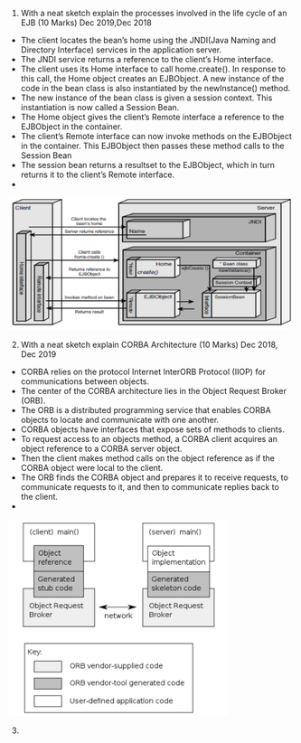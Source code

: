1.  With a neat sketch explain the processes involved in the life cycle of an EJB (10 Marks) Dec 2019,Dec 2018
* The client locates the bean’s home using the JNDI(Java Naming and Directory Interface) services in the application server.
* The JNDI service returns a reference to the client’s Home interface.
* The client uses its Home interface to call home.create(). In response to this call, the Home object creates an EJBObject. A new instance of the code in the bean class is also instantiated by the newInstance() method.
* The new instance of the bean class is given a session context. This instantiation is now called a Session Bean.
* The Home object gives the client’s Remote interface a reference to the EJBObject in the container.
* The client’s Remote interface can now invoke methods on the EJBObject in the container. This EJBObject then passes these method calls to the Session Bean
* The session bean returns a resultset to the EJBObject, which in turn returns it to the client’s Remote interface.
*
![EJB Life Cycle](/img/1.png?v=4&s=200)

2. With a neat sketch explain CORBA Architecture (10 Marks) Dec 2018, Dec 2019

* CORBA relies on the protocol Internet InterORB Protocol (IIOP) for communications between objects. 
* The center of the CORBA architecture lies in the Object Request Broker (ORB).
* The ORB is a distributed programming service that enables CORBA objects to locate and communicate with one another.
* CORBA objects have interfaces that expose sets of methods to clients. 
* To request access to an objects method, a CORBA client acquires an object reference to a CORBA server object. 
* Then the client makes method calls on the object reference as if the CORBA object were local to the client.
* The ORB finds the CORBA object and prepares it to receive requests, to communicate requests to it, and then to communicate replies back to the client.
*
![CORBA](/img/2.png)

3. 




